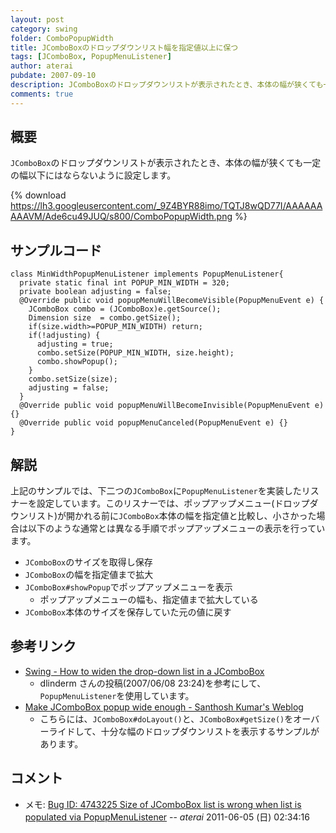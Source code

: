 ```yaml
---
layout: post
category: swing
folder: ComboPopupWidth
title: JComboBoxのドロップダウンリスト幅を指定値以上に保つ
tags: [JComboBox, PopupMenuListener]
author: aterai
pubdate: 2007-09-10
description: JComboBoxのドロップダウンリストが表示されたとき、本体の幅が狭くても一定の幅以下にはならないように設定します。
comments: true
---
```

## 概要
`JComboBox`のドロップダウンリストが表示されたとき、本体の幅が狭くても一定の幅以下にはならないように設定します。

{% download https://lh3.googleusercontent.com/_9Z4BYR88imo/TQTJ8wQD77I/AAAAAAAAAVM/Ade6cu49JUQ/s800/ComboPopupWidth.png %}

## サンプルコード
<pre class="prettyprint"><code>class MinWidthPopupMenuListener implements PopupMenuListener{
  private static final int POPUP_MIN_WIDTH = 320;
  private boolean adjusting = false;
  @Override public void popupMenuWillBecomeVisible(PopupMenuEvent e) {
    JComboBox combo = (JComboBox)e.getSource();
    Dimension size  = combo.getSize();
    if(size.width&gt;=POPUP_MIN_WIDTH) return;
    if(!adjusting) {
      adjusting = true;
      combo.setSize(POPUP_MIN_WIDTH, size.height);
      combo.showPopup();
    }
    combo.setSize(size);
    adjusting = false;
  }
  @Override public void popupMenuWillBecomeInvisible(PopupMenuEvent e) {}
  @Override public void popupMenuCanceled(PopupMenuEvent e) {}
}
</code></pre>

## 解説
上記のサンプルでは、下二つの`JComboBox`に`PopupMenuListener`を実装したリスナーを設定しています。このリスナーでは、ポップアップメニュー(ドロップダウンリスト)が開かれる前に`JComboBox`本体の幅を指定値と比較し、小さかった場合は以下のような通常とは異なる手順でポップアップメニューの表示を行っています。

- `JComboBox`のサイズを取得し保存
- `JComboBox`の幅を指定値まで拡大
- `JComboBox#showPopup`でポップアップメニューを表示
    - ポップアップメニューの幅も、指定値まで拡大している
- `JComboBox`本体のサイズを保存していた元の値に戻す

<!-- dummy comment line for breaking list -->

## 参考リンク
- [Swing - How to widen the drop-down list in a JComboBox](https://forums.oracle.com/thread/1368300)
    - dlinderm さんの投稿(2007/06/08 23:24)を参考にして、`PopupMenuListener`を使用しています。
- [Make JComboBox popup wide enough - Santhosh Kumar's Weblog](http://www.jroller.com/santhosh/entry/make_jcombobox_popup_wide_enough)
    - こちらには、`JComboBox#doLayout()`と、`JComboBox#getSize()`をオーバーライドして、十分な幅のドロップダウンリストを表示するサンプルがあります。

<!-- dummy comment line for breaking list -->

## コメント
- メモ: [Bug ID: 4743225 Size of JComboBox list is wrong when list is populated via PopupMenuListener](http://bugs.sun.com/bugdatabase/view_bug.do?bug_id=4743225)  -- *aterai* 2011-06-05 (日) 02:34:16

<!-- dummy comment line for breaking list -->
